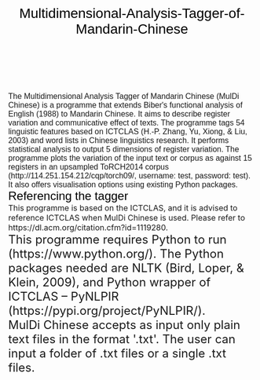 <div style='color: black;font-size: 28px;font-family: Arial'><header>Multidimensional-Analysis-Tagger-of-Mandarin-Chinese</header></div>

<div style='font-size: 16px;font-family: Arial'>The Multidimensional Analysis Tagger of Mandarin Chinese (MulDi Chinese) is a programme that extends Biber's functional analysis of English (1988) to Mandarin Chinese. It aims to describe register variation and communicative effect of texts. The programme tags 54 linguistic features based on ICTCLAS (H.-P. Zhang, Yu, Xiong, & Liu, 2003) and word lists in Chinese linguistics research. It performs statistical analysis to output 5 dimensions of register variation. The programme plots the variation of the input text or corpus as against 15 registers in an upsampled ToRCH2014 corpus (http://114.251.154.212/cqp/torch09/, username: test, password: test). It also offers visualisation options using existing Python packages.</div>

<div style='color: black;font-size: 24px;font-family: Arial'>Referencing the tagger</div>
<div style='font-size: 16px;font-family: Arial>Liu, N. 2019. Multidimensional Analysis Tagger of Mandarin Chinese. Available at: https://github.com/nnl93/Multidimensional-Analysis-Tagger-of-Mandarin-Chinese.</div>
<div style='font-size: 16px;font-family: Arial>This programme is based on the ICTCLAS, and it is advised to reference ICTCLAS when MulDi Chinese is used. Please refer to https://dl.acm.org/citation.cfm?id=1119280.</div>
<div style='font-size: 24px;font-family: Arial>Requirements</div>
<div style='font-size: 16px;font-family: Arial>This programme requires Python to run (https://www.python.org/). The Python packages needed are NLTK (Bird, Loper, & Klein, 2009), and Python wrapper of ICTCLAS – PyNLPIR (https://pypi.org/project/PyNLPIR/).</div>
<div style='font-size: 24px;font-family: Arial>Use MulDi Chinese</div>
<div style='font-size: 16px;font-family: Arial>MulDi Chinese accepts as input only plain text files in the format '.txt'. The user can input a folder of .txt files or a single .txt files. </div>
<div style='font-size: 16px;font-family: Arial>See Manual.pdf for more details</div>
